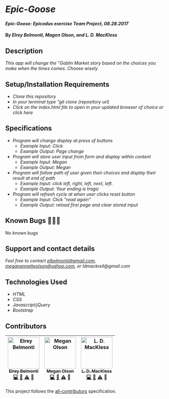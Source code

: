 # _Epic-Goose_

#### _Epic-Goose: Epicodus exercise Team Project, 08.28.2017_

#### By _**Elrey Belmonti, Magen Olson, and L. D. MacKless**_

## Description

_This app will change the "Goblin Market story based on the choices you make when the times comes. Choose wisely_

## Setup/Installation Requirements

* _Clone this repository_
* _In your terminal type "git clone (repository url)_
* _Click on the index.html file to open in your updated browser of choice or click here_

## Specifications

* _Program will change display at press of buttons_
  * _Example Input: Click_
  * _Example Output: Page change_
* _Program will store user input from form and display within content_
  * _Example Input: Megan_
  * _Example Output: Megan_
* _Program will follow path of user given their choices and display their result at end of path_
  * _Example Input: click left, right, left, next, left._
  * _Example Output: Your ending is tragic_
* _Program will refresh cycle at when user clicks reset button_
  * _Example Input: Click "read again"_
  * _Example Output: reload first page and clear stored input_

## Known Bugs 🐛🐛🐛

No known bugs

## Support and contact details

_Feel free to contact elbelmonti@gmail.com, meganannetteolson@yahoo.com, or ldmackrell@gmail.com_

## Technologies Used

* _HTML_
* _CSS_
* _Javascript/jQuery_
* _Bootstrap_

## Contributors

<!-- Contributors START
Elrey_Belmonti Elreyb https://github.com/ElreyB code doc tests design
Megan_Olson MegOlson https://github.com/MegOlson code doc tests design
L._D._MacKless MacKLess https://github.com/MacKLess code doc tests design
Contributors END -->
<!-- Contributors table START -->
| <img src="https://avatars.githubusercontent.com/Elreyb?s=100" width="100" alt="Elrey Belmonti" /><br />[<sub>Elrey Belmonti</sub>](https://github.com/ElreyB)<br />[💻](https://github.com/ElreyB/epic-goose/commits?author=Elreyb) [📖](https://github.com/ElreyB/epic-goose/commits?author=Elreyb) [⚠️](https://github.com/ElreyB/epic-goose/commits?author=Elreyb) 🎨 | <img src="https://avatars.githubusercontent.com/MegOlson?s=100" width="100" alt="Megan Olson" /><br />[<sub>Megan Olson</sub>](https://github.com/MegOlson)<br />[💻](https://github.com/ElreyB/epic-goose/commits?author=MegOlson) [📖](https://github.com/ElreyB/epic-goose/commits?author=MegOlson) [⚠️](https://github.com/ElreyB/epic-goose/commits?author=MegOlson) 🎨 | <img src="https://avatars.githubusercontent.com/MacKLess?s=100" width="100" alt="L. D. MacKless" /><br />[<sub>L. D. MacKless</sub>](https://github.com/MacKLess)<br />[💻](https://github.com/ElreyB/epic-goose/commits?author=MacKLess) [📖](https://github.com/ElreyB/epic-goose/commits?author=MacKLess) [⚠️](https://github.com/ElreyB/epic-goose/commits?author=MacKLess) 🎨 |
| :---: | :---: | :---: |
<!-- Contributors table END -->
This project follows the [all-contributors](https://github.com/kentcdodds/all-contributors) specification.
